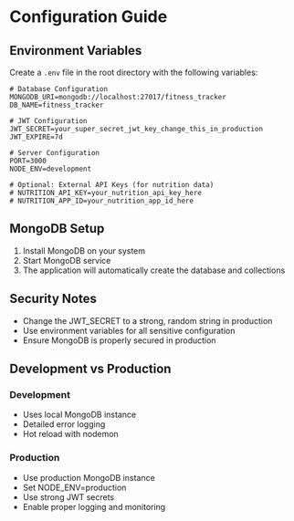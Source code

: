# Configuration Guide

## Environment Variables

Create a `.env` file in the root directory with the following variables:

```env
# Database Configuration
MONGODB_URI=mongodb://localhost:27017/fitness_tracker
DB_NAME=fitness_tracker

# JWT Configuration
JWT_SECRET=your_super_secret_jwt_key_change_this_in_production
JWT_EXPIRE=7d

# Server Configuration
PORT=3000
NODE_ENV=development

# Optional: External API Keys (for nutrition data)
# NUTRITION_API_KEY=your_nutrition_api_key_here
# NUTRITION_APP_ID=your_nutrition_app_id_here
```

## MongoDB Setup

1. Install MongoDB on your system
2. Start MongoDB service
3. The application will automatically create the database and collections

## Security Notes

- Change the JWT_SECRET to a strong, random string in production
- Use environment variables for all sensitive configuration
- Ensure MongoDB is properly secured in production

## Development vs Production

### Development
- Uses local MongoDB instance
- Detailed error logging
- Hot reload with nodemon

### Production
- Use production MongoDB instance
- Set NODE_ENV=production
- Use strong JWT secrets
- Enable proper logging and monitoring
